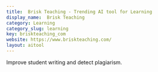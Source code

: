 ```yaml
---
title:  Brisk Teaching - Trending AI tool for Learning
display_name:  Brisk Teaching
category: Learning
category_slug: learning
key: briskteaching_com
website: https://www.briskteaching.com/
layout: aitool
---
```


Improve student writing and detect plagiarism.
